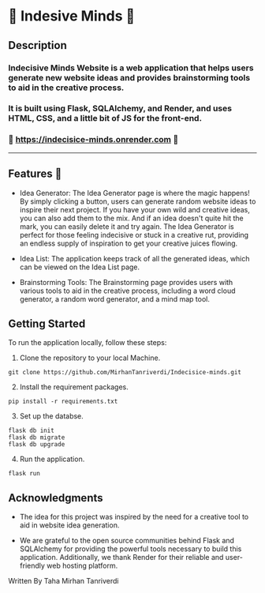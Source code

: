 #   🤔 Indesive Minds 🤔

## Description
### Indecisive Minds Website is a web application that helps users generate new website ideas and provides brainstorming tools to aid in the creative process. 

### It is built using Flask, SQLAlchemy, and Render, and uses HTML, CSS, and a little bit of JS for the front-end.

### 🚀 https://indecisice-minds.onrender.com 🚀
---
## Features 🧳

* Idea Generator: The Idea Generator page is where the magic happens! By simply clicking a button, users can generate random website ideas to inspire their next project. If you have your own wild and creative ideas, you can also add them to the mix. And if an idea doesn't quite hit the mark, you can easily delete it and try again. The Idea Generator is perfect for those feeling indecisive or stuck in a creative rut, providing an endless supply of inspiration to get your creative juices flowing.


* Idea List: The application keeps track of all the generated ideas, which can be viewed on the Idea List page.

* Brainstorming Tools: The Brainstorming page provides users with various tools to aid in the creative process, including a word cloud generator, a random word generator, and a mind map tool.

## Getting Started

To run the application locally, follow these steps:

1. Clone the repository to your local Machine.

```
git clone https://github.com/MirhanTanriverdi/Indecisice-minds.git
```

2. Install the requirement packages.

```
pip install -r requirements.txt
```

3. Set up the databse.
```
flask db init
flask db migrate
flask db upgrade
```
4. Run the application.
```
flask run
```


## Acknowledgments


* The idea for this project was inspired by the need for a creative tool to aid in website idea generation.

* We are grateful to the open source communities behind Flask and SQLAlchemy for providing the powerful tools necessary to build this application. Additionally, we thank Render for their reliable and user-friendly web hosting platform.








Written By Taha Mirhan Tanriverdi